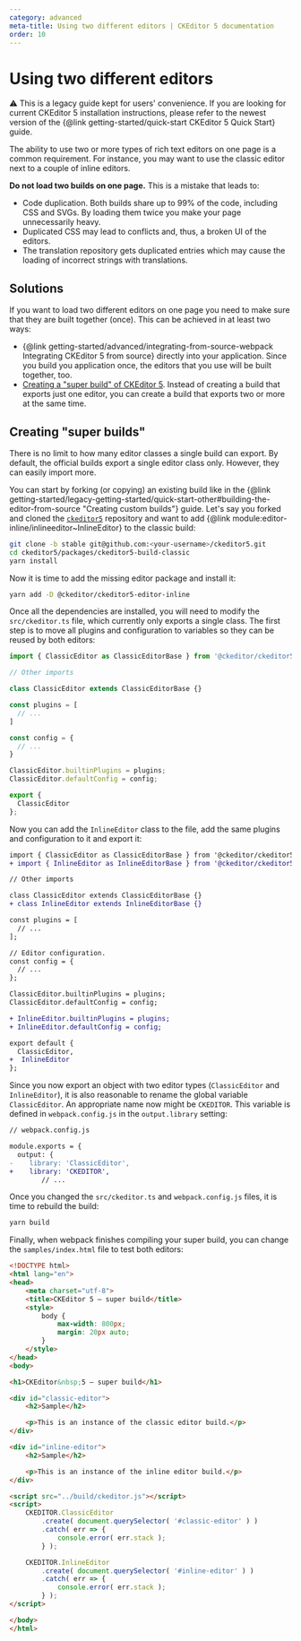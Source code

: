 ```yaml
---
category: advanced
meta-title: Using two different editors | CKEditor 5 documentation
order: 10
---
```

# Using two different editors

<info-box warning>
	⚠️  This is a legacy guide kept for users' convenience. If you are looking for current CKEditor 5 installation instructions, please refer to the newest version of the {@link getting-started/quick-start CKEditor 5 Quick Start} guide.
</info-box>

The ability to use two or more types of rich text editors on one page is a common requirement. For instance, you may want to use the classic editor next to a couple of inline editors.

**Do not load two builds on one page.** This is a mistake that leads to:

* Code duplication. Both builds share up to 99% of the code, including CSS and SVGs. By loading them twice you make your page unnecessarily heavy.
* Duplicated CSS may lead to conflicts and, thus, a broken UI of the editors.
* The translation repository gets duplicated entries which may cause the loading of incorrect strings with translations.

## Solutions

If you want to load two different editors on one page you need to make sure that they are built together (once). This can be achieved in at least two ways:

* {@link getting-started/advanced/integrating-from-source-webpack Integrating CKEditor&nbsp;5 from source} directly into your application. Since you build you application once, the editors that you use will be built together, too.
* [Creating a "super build" of CKEditor&nbsp;5](#creating-super-builds). Instead of creating a build that exports just one editor, you can create a build that exports two or more at the same time.

## Creating "super builds"

There is no limit to how many editor classes a single build can export. By default, the official builds export a single editor class only. However, they can easily import more.

You can start by forking (or copying) an existing build like in the {@link getting-started/legacy-getting-started/quick-start-other#building-the-editor-from-source "Creating custom builds"} guide. Let's say you forked and cloned the [`ckeditor5`](http://github.com/ckeditor/ckeditor5) repository and want to add {@link module:editor-inline/inlineeditor~InlineEditor} to the classic build:

```bash
git clone -b stable git@github.com:<your-username>/ckeditor5.git
cd ckeditor5/packages/ckeditor5-build-classic
yarn install
```

Now it is time to add the missing editor package and install it:

```bash
yarn add -D @ckeditor/ckeditor5-editor-inline
```

Once all the dependencies are installed, you will need to modify the `src/ckeditor.ts` file, which currently only exports a single class. The first step is to move all plugins and configuration to variables so they can be reused by both editors:

```js
import { ClassicEditor as ClassicEditorBase } from '@ckeditor/ckeditor5-editor-classic';

// Other imports

class ClassicEditor extends ClassicEditorBase {}

const plugins = [
  // ...
]

const config = {
  // ...
}

ClassicEditor.builtinPlugins = plugins;
ClassicEditor.defaultConfig = config;

export {
  ClassicEditor
};
```

Now you can add the `InlineEditor` class to the file, add the same plugins and configuration to it and export it:

```diff
import { ClassicEditor as ClassicEditorBase } from '@ckeditor/ckeditor5-editor-classic';
+ import { InlineEditor as InlineEditorBase } from '@ckeditor/ckeditor5-editor-inline';

// Other imports

class ClassicEditor extends ClassicEditorBase {}
+ class InlineEditor extends InlineEditorBase {}

const plugins = [
  // ...
];

// Editor configuration.
const config = {
  // ...
};

ClassicEditor.builtinPlugins = plugins;
ClassicEditor.defaultConfig = config;

+ InlineEditor.builtinPlugins = plugins;
+ InlineEditor.defaultConfig = config;

export default {
  ClassicEditor,
+  InlineEditor
};
```

Since you now export an object with two editor types (`ClassicEditor` and `InlineEditor`), it is also reasonable to rename the global variable `ClassicEditor`. An appropriate name now might be `CKEDITOR`. This variable is defined in `webpack.config.js` in the `output.library` setting:

```diff
// webpack.config.js

module.exports = {
  output: {
-    library: 'ClassicEditor',
+    library: 'CKEDITOR',
		// ...
```

Once you changed the `src/ckeditor.ts` and `webpack.config.js` files, it is time to rebuild the build:

```bash
yarn build
```

Finally, when webpack finishes compiling your super build, you can change the `samples/index.html` file to test both editors:

```html
<!DOCTYPE html>
<html lang="en">
<head>
	<meta charset="utf-8">
	<title>CKEditor 5 – super build</title>
	<style>
		body {
			max-width: 800px;
			margin: 20px auto;
		}
	</style>
</head>
<body>

<h1>CKEditor&nbsp;5 – super build</h1>

<div id="classic-editor">
	<h2>Sample</h2>

	<p>This is an instance of the classic editor build.</p>
</div>

<div id="inline-editor">
	<h2>Sample</h2>

	<p>This is an instance of the inline editor build.</p>
</div>

<script src="../build/ckeditor.js"></script>
<script>
	CKEDITOR.ClassicEditor
		.create( document.querySelector( '#classic-editor' ) )
		.catch( err => {
			console.error( err.stack );
		} );

	CKEDITOR.InlineEditor
		.create( document.querySelector( '#inline-editor' ) )
		.catch( err => {
			console.error( err.stack );
		} );
</script>

</body>
</html>
```
